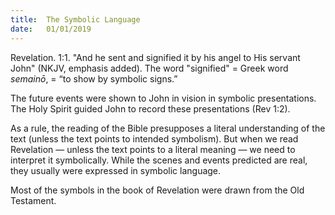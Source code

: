 ```yaml
---
title:  The Symbolic Language
date:   01/01/2019
---
```


Revelation. 1:1. "And he sent and signified it by his angel to His servant John" (NKJV, emphasis added). The word "signified" = Greek word *semainō*, = “to show by symbolic signs.”

The future events were shown to John in vision in symbolic presentations. The Holy Spirit guided John to record these presentations (Rev 1:2).

As a rule, the reading of the Bible presupposes a literal understanding of the text (unless the text points to intended symbolism). But when we read Revelation — unless the text points to a literal meaning — we need to interpret it symbolically. While the scenes and events predicted are real, they usually were expressed in symbolic language.

Most of the symbols in the book of Revelation were drawn from the Old Testament.
